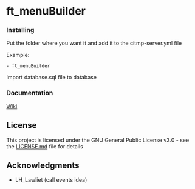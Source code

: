 # ft_menuBuilder

### Installing

Put the folder where you want it and add it to the citmp-server.yml file

Example:

```
- ft_menuBuilder
```

Import database.sql file to database

### Documentation

[Wiki](https://github.com/FivemTools/ft_menuBuilder/wiki)

## License

This project is licensed under the GNU General Public License v3.0 - see the [LICENSE.md](LICENSE.md) file for details


## Acknowledgments

* LH_Lawliet (call events idea)
